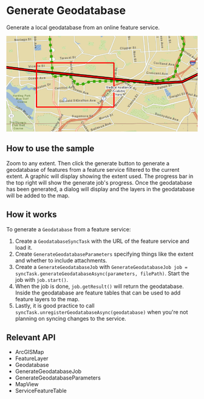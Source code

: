 # Generate Geodatabase

Generate a local geodatabase from an online feature service.

![](GenerateGeodatabase.png)

## How to use the sample

Zoom to any extent. Then click the generate button to generate a geodatabase of features from a feature service
filtered to the current extent. A graphic will display showing the extent used. The progress bar in the top right
will show the generate job's progress. Once the geodatabase has been generated, a dialog will display and the layers in
the geodatabase will be added to the map.

## How it works

To generate a `Geodatabase` from a feature service:

1.  Create a `GeodatabaseSyncTask` with the URL of the feature service and load it.
2.  Create `GenerateGeodatabaseParameters` specifying things like the extent and whether to include
  attachments.
3.  Create a `GenerateGeodatabaseJob` with `GenerateGeodatabaseJob job = syncTask.generateGeodatabaseAsync(parameters, filePath)`. Start the job with `job.start()`.
4.  When the job is done, `job.getResult()` will return the geodatabase. Inside the geodatabase are
  feature tables that can be used to add feature layers to the map.
5.  Lastly, it is good practice to call `syncTask.unregisterGeodatabaseAsync(geodatabase)` when
  you're not planning on syncing changes to the service.

## Relevant API

*   ArcGISMap
*   FeatureLayer
*   Geodatabase
*   GenerateGeodatabaseJob
*   GenerateGeodatabaseParameters
*   MapView
*   ServiceFeatureTable

